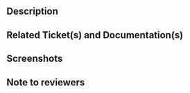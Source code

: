 ## Description
<!-- Describe your contribution and its benefits in a sentence  -->

## Related Ticket(s) and Documentation(s)
<!-- Use `Closes #issue number` if your PR fixes an issue or `Relates #issue number` if it connects to the issue number -->

## Screenshots

<!-- Add all the screenshots which support your changes -->

## Note to reviewers

<!-- Add notes to reviewers if applicable -->
